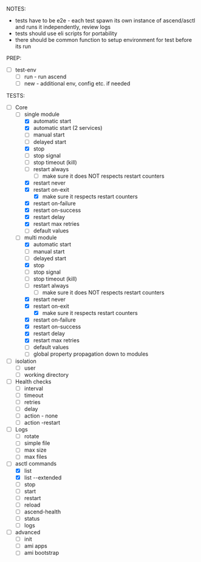 NOTES: 
- tests have to be e2e - each test spawn its own instance of ascend/asctl and runs it independently, review logs
- tests should use eli scripts for portability
- there should be common function to setup environment for test before its run 

PREP:
- [ ] test-env
    - [ ] run - run ascend
    - [ ] new - additional env, config etc. if needed

TESTS:
- [ ] Core
    - [ ] single module
        - [x] automatic start
        - [x] automatic start (2 services)
        - [ ] manual start
        - [ ] delayed start
        - [x] stop
        - [ ] stop signal
        - [ ] stop timeout (kill)
        - [ ] restart always
            - [ ] make sure it does NOT respects restart counters
        - [x] restart never
        - [x] restart on-exit
            - [x] make sure it respects restart counters
        - [x] restart on-failure
        - [x] restart on-success
        - [x] restart delay
        - [x] restart max retries
        - [ ] default values
    - [ ] multi module
        - [x] automatic start
        - [ ] manual start
        - [ ] delayed start
        - [x] stop
        - [ ] stop signal
        - [ ] stop timeout (kill)
        - [ ] restart always
            - [ ] make sure it does NOT respects restart counters
        - [x] restart never
        - [x] restart on-exit
            - [x] make sure it respects restart counters
        - [x] restart on-failure
        - [x] restart on-success
        - [x] restart delay
        - [x] restart max retries
        - [ ] default values
        - [ ] global property propagation down to modules
- [ ] isolation
    - [ ] user
    - [ ] working directory
- [ ] Health checks
    - [ ] interval
    - [ ] timeout
    - [ ] retries
    - [ ] delay
    - [ ] action - none
    - [ ] action -restart
- [ ] Logs
    - [ ] rotate
    - [ ] simple file
    - [ ] max size
    - [ ] max files
- [ ] asctl commands
    - [x] list
    - [x] list --extended
    - [ ] stop
    - [ ] start
    - [ ] restart
    - [ ] reload
    - [ ] ascend-health
    - [ ] status
    - [ ] logs
- [ ] advanced
    - [ ] init
    - [ ] ami apps
    - [ ] ami bootstrap
